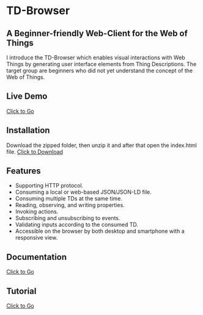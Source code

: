 # TD-Browser

## A Beginner-friendly Web-Client for the Web of Things

I introduce the TD-Browser which enables visual interactions with Web Things by generating user interface elements from Thing Descriptions. The target group are beginners who did not yet understand the concept of the Web of Things.

## Live Demo

<a href="http://www.paul.ti.rw.fau.de/~ro79vave/TD-Browser/" download>Click to Go</a>

## Installation

Download the zipped folder, then unzip it and after that open the index.html file.
<a href="https://github.com/wintechis/TD-Browser/archive/refs/heads/deploy.zip" download>Click to Download</a>

## Features

- Supporting HTTP protocol.
- Consuming a local or web-based JSON/JSON-LD file.
- Consuming multiple TDs at the same time.
- Reading, observing, and writing properties.
- Invoking actions.
- Subscribing and unsubscribing to events.
- Validating inputs according to the consumed TD.
- Accessible on the browser by both desktop and smartphone with a responsive view.

## Documentation
<a href="https://wintechis.github.io/TD-Browser/index.html" download>Click to Go</a>

## Tutorial
<a href="https://wintechis.github.io/TD-Browser/tutorial-Tutorials.html" download>Click to Go</a>
